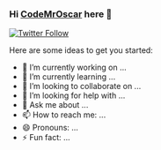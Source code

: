 ### Hi [CodeMrOscar][website] here 👋

[![Twitter Follow](https://img.shields.io/twitter/follow/CodeMrOscar?label=CodeMrOscar&logo=twitter&style=for-the-badge)](https://twitter.com/CodeMrOscar)


Here are some ideas to get you started:

- 🔭 I’m currently working on ...
- 🌱 I’m currently learning ...
- 👯 I’m looking to collaborate on ...
- 🤔 I’m looking for help with ...
- 💬 Ask me about ...
- 📫 How to reach me: ...
- 😄 Pronouns: ...
- ⚡ Fun fact: ...

<!--LINKS-->

[website]: https://mroscar.vercel.app/